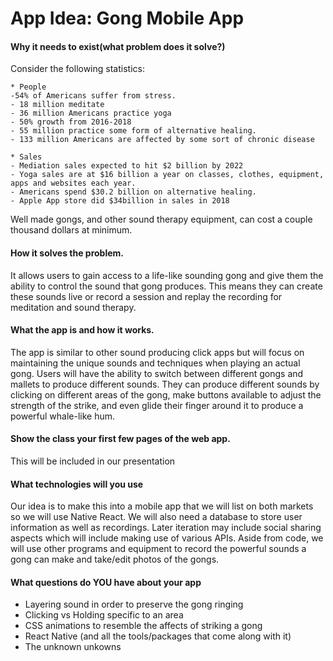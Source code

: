 # App Idea: Gong Mobile App

#### Why it needs to exist(what problem does it solve?)

Consider the following statistics:

```
* People
-54% of Americans suffer from stress.
- 18 million meditate
- 36 million Americans practice yoga
- 50% growth from 2016-2018
- 55 million practice some form of alternative healing.
- 133 million Americans are affected by some sort of chronic disease 

* Sales
- Mediation sales expected to hit $2 billion by 2022
- Yoga sales are at $16 billion a year on classes, clothes, equipment, apps and websites each year.
- Americans spend $30.2 billion on alternative healing.
- Apple App store did $34billion in sales in 2018
```

Well made gongs, and other sound therapy equipment, can cost a couple thousand dollars at minimum.

#### How it solves the problem.

It allows users to gain access to a life-like sounding gong and give them the ability to control the sound that gong produces. This means they can create these sounds live or record a session and replay the recording for meditation and sound therapy. 

#### What the app is and how it works.

The app is similar to other sound producing click apps but will focus on maintaining the unique sounds and techniques when playing an actual gong. Users will have the ability to switch between different gongs and mallets to produce different sounds. They can produce different sounds by clicking on different areas of the gong, make buttons available to adjust the strength of the strike, and even glide their finger around it to produce a powerful whale-like hum.

#### Show the class your first few pages of the web app.

This will be included in our presentation

#### What technologies will you use

Our idea is to make this into a mobile app that we will list on both markets so we will use Native React. We will also need a database to store user information as well as recordings. Later iteration may include social sharing aspects which will include making use of various APIs. Aside from code, we will use other programs and equipment to record the powerful sounds a gong can make and take/edit photos of the gongs. 

#### What questions do YOU have about your app

- Layering sound in order to preserve the gong ringing
- Clicking vs Holding specific to an area
- CSS animations to resemble the affects of striking a gong
- React Native (and all the tools/packages that come along with it)
- The unknown unkowns